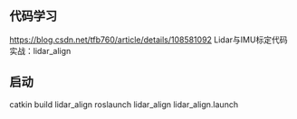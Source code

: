 



## 代码学习
https://blog.csdn.net/tfb760/article/details/108581092
Lidar与IMU标定代码实战：lidar_align


## 启动
catkin build lidar_align
roslaunch lidar_align lidar_align.launch